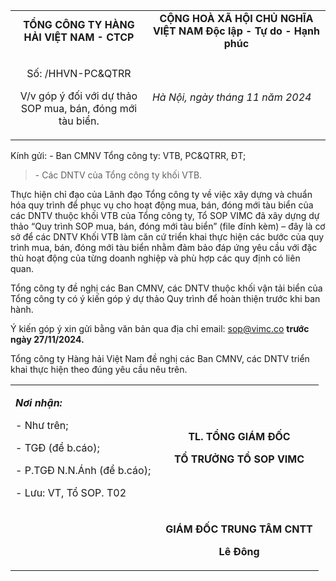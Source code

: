 <table>
<colgroup>
<col style="width: 43%" />
<col style="width: 56%" />
</colgroup>
<tbody>
<tr>
<td style="text-align: center;"><strong>TỔNG CÔNG TY HÀNG HẢI VIỆT NAM -
CTCP</strong></td>
<td style="text-align: center;"><strong>CỘNG HOÀ XÃ HỘI CHỦ NGHĨA VIỆT
NAM Độc lập - Tự do - Hạnh phúc</strong></td>
</tr>
<tr>
<td style="text-align: left;"></td>
<td style="text-align: center;"></td>
</tr>
<tr>
<td style="text-align: center;"><p>Số: /HHVN-PC&amp;QTRR</p>
<p>V/v góp ý đối với dự thảo SOP mua, bán, đóng mới tàu biển.</p></td>
<td style="text-align: left;"><em>Hà Nội, ngày tháng 11 năm
2024</em></td>
</tr>
</tbody>
</table>

Kính gửi: - Ban CMNV Tổng công ty: VTB, PC&QTRR, ĐT;

> \- Các DNTV của Tổng công ty khối VTB.

Thực hiện chỉ đạo của Lãnh đạo Tổng công ty về việc xây dựng và chuẩn
hóa quy trình để phục vụ cho hoạt động mua, bán, đóng mới tàu biển của
các DNTV thuộc khối VTB của Tổng công ty, Tổ SOP VIMC đã xây dựng dự
thảo “Quy trình SOP mua, bán, đóng mới tàu biển” (file đính kèm) – đây
là cơ sở để các DNTV Khối VTB làm căn cứ triển khai thực hiện các bước
của quy trình mua, bán, đóng mới tàu biển nhằm đảm bảo đáp ứng yêu cầu
với đặc thù hoạt động của từng doanh nghiệp và phù hợp các quy định có
liên quan.

Tổng công ty đề nghị các Ban CMNV, các DNTV thuộc khối vận tải biển của
Tổng công ty có ý kiến góp ý dự thảo Quy trình để hoàn thiện trước khi
ban hành.

Ý kiến góp ý xin gửi bằng văn bản qua địa chỉ email: <sop@vimc.co>
**trước ngày 27/11/2024.**

Tổng công ty Hàng hải Việt Nam đề nghị các Ban CMNV, các DNTV triển khai
thực hiện theo đúng yêu cầu nêu trên.

<table>
<colgroup>
<col style="width: 48%" />
<col style="width: 51%" />
</colgroup>
<tbody>
<tr>
<td style="text-align: left;"><p><em><strong>Nơi nhận:</strong></em></p>
<p>- Như trên;</p>
<p>- TGĐ (để b.cáo);</p>
<p>- P.TGĐ N.N.Ánh (để b.cáo);</p>
<p>- Lưu: VT, Tổ SOP. T02</p></td>
<td style="text-align: center;"><p><strong>TL. TỔNG GIÁM
ĐỐC</strong></p>
<p><strong>TỔ TRƯỞNG TỔ SOP VIMC</strong></p></td>
</tr>
<tr>
<td style="text-align: left;"></td>
<td style="text-align: center;"><p><strong>GIÁM ĐỐC TRUNG TÂM
CNTT</strong></p>
<p><strong>Lê Đông</strong></p></td>
</tr>
</tbody>
</table>

